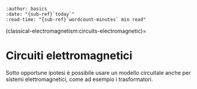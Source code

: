 ```{article-info}
:author: basics
:date: "{sub-ref}`today`"
:read-time: "{sub-ref}`wordcount-minutes` min read"
```

(classical-electromagnetism:circuits-electromagnetic)=
# Circuiti elettromagnetici

Sotto opportune ipotesi è possibile usare un modello circuitale anche per sistemi elettromagnetici, come ad esempio i trasformatori.

